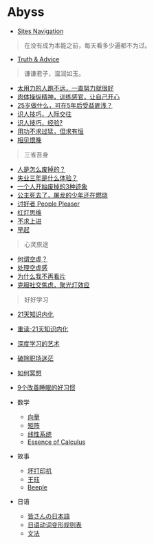 # Abyss

* [Sites Navigation](/Abyss/website_navigation)

> 在没有成为本能之前，每天看多少遍都不为过。

* [Truth & Advice](/Abyss/truth_and_advice)

> 谦谦君子，温润如玉。

* [太用力的人跑不远，一直努力就很好](/Abyss/太用力的人跑不远，一直努力就很好)
* [肉体操纵精神，训练感官，让自己开心](/Abyss/肉体操纵精神，训练感官，让自己开心)
* [25岁做什么，可在5年后受益匪浅？](/Abyss/what_can_be_done_at_25_for_lift)
* [识人技巧，人际交往](/Abyss/识人技巧，人际交往)
* [识人技巧，经验?](/Abyss/识人技巧，经验)
* [用功不求过猛，但求有恒](/Abyss/用功不求过猛，但求有恒)
* [相见恨晚](/Abyss/regret_for_seeing_each_other_late)

> 三省吾身

* [人是怎么废掉的？](/Abyss/how_is_a_person_decadent)
* [失业三年是什么体验？](/Abyss/3_year_of_unemployment_experience)
* [一个人开始废掉的3种迹象](/Abyss/一个人开始废掉的3种迹象)
* [公主死去了，屠龙的少年还在燃烧](/Abyss/to_be_a_better_man)
* [讨好者 People Pleaser](/Abyss/people_pleaser)
* [红灯思维](/Abyss/red_light_thinking)
* [不求上进](/Abyss/no_desire_to_make_progress)
* [早起](/Abyss/early_riser)


> 心灵旅途

* [何谓空虚？](/Abyss/what_is_emptiness)
* [处理空虚感](/Abyss/deal_with_feeling_of_emptiness)
* [为什么我不再看片](/Abyss/Why_I_stopped_watching_porn)
* [克服社交焦虑，聚光灯效应](/Abyss/spotlight_effect)

> 好好学习

* [21天知识内化](/Abyss/21_days_of_knowledge_memory)
* [重读-21天知识内化](/Abyss/21_days_of_knowledge_memory_reread)
* [深度学习的艺术](/Abyss/the_art_of_deep_learning)
* [破除职场迷茫](/Abyss/solve_career_confusion)
* [如何冥想](/Abyss/how_to_meditate)
* [9个改善睡眠的好习惯](/Abyss/good_habits_to_improve_sleep)



* 数学
    * [向量](/math/linear_algebra/01_vector)
    * [矩阵](/math/linear_algebra/02_matrix)
    * [线性系统](/math/linear_algebra/03_linear_system)
    * [Essence of Calculus](/math/Essence_of_calculus)
* 故事
    * [坏打印机](/story/坏打印机_概统熬出来的深夜非鸡汤)
    * [王珏](/story/王珏_不忘初心，难得小事)
    * [Beeple](/story/Beeple_每天一张，他从屎做到神！)
* 日语
    * [皆さんの日本語](/Japanese/皆さんの日本語)
    * [日语动词变形规则表](/Japanese/日语动词变形规则表)
    * [文法](/Japanese/文法)
